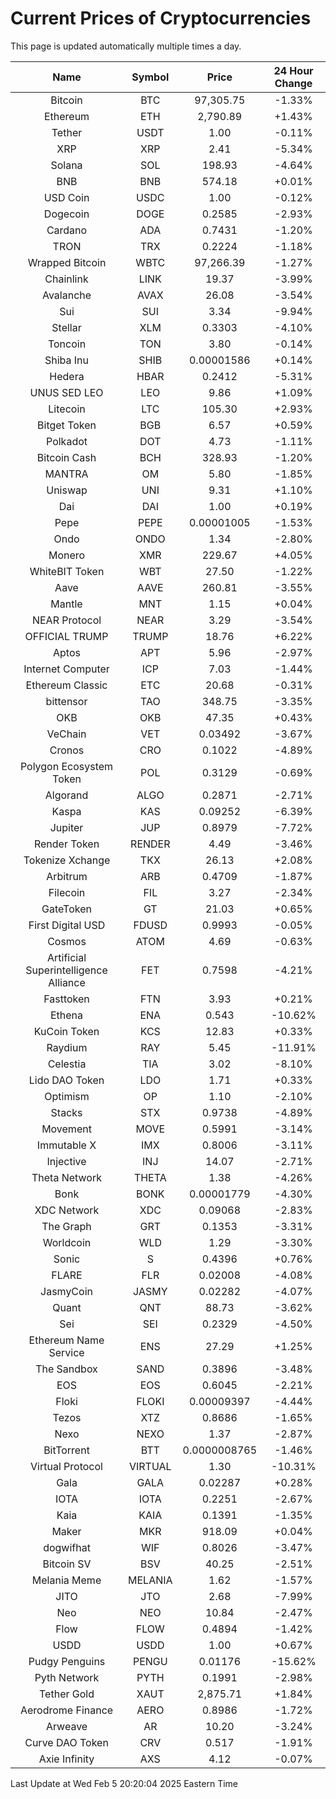 # Current Prices of Cryptocurrencies
This page is updated automatically multiple times a day.

| Name | Symbol | Price | 24 Hour Change |
| :---: |:---:| :---: | :---: |
| Bitcoin | BTC | 97,305.75 | -1.33% |
| Ethereum | ETH | 2,790.89 | +1.43% |
| Tether | USDT | 1.00 | -0.11% |
| XRP | XRP | 2.41 | -5.34% |
| Solana | SOL | 198.93 | -4.64% |
| BNB | BNB | 574.18 | +0.01% |
| USD Coin | USDC | 1.00 | -0.12% |
| Dogecoin | DOGE | 0.2585 | -2.93% |
| Cardano | ADA | 0.7431 | -1.20% |
| TRON | TRX | 0.2224 | -1.18% |
| Wrapped Bitcoin | WBTC | 97,266.39 | -1.27% |
| Chainlink | LINK | 19.37 | -3.99% |
| Avalanche | AVAX | 26.08 | -3.54% |
| Sui | SUI | 3.34 | -9.94% |
| Stellar | XLM | 0.3303 | -4.10% |
| Toncoin | TON | 3.80 | -0.14% |
| Shiba Inu | SHIB | 0.00001586 | +0.14% |
| Hedera | HBAR | 0.2412 | -5.31% |
| UNUS SED LEO | LEO | 9.86 | +1.09% |
| Litecoin | LTC | 105.30 | +2.93% |
| Bitget Token | BGB | 6.57 | +0.59% |
| Polkadot | DOT | 4.73 | -1.11% |
| Bitcoin Cash | BCH | 328.93 | -1.20% |
| MANTRA | OM | 5.80 | -1.85% |
| Uniswap | UNI | 9.31 | +1.10% |
| Dai | DAI | 1.00 | +0.19% |
| Pepe | PEPE | 0.00001005 | -1.53% |
| Ondo | ONDO | 1.34 | -2.80% |
| Monero | XMR | 229.67 | +4.05% |
| WhiteBIT Token | WBT | 27.50 | -1.22% |
| Aave | AAVE | 260.81 | -3.55% |
| Mantle | MNT | 1.15 | +0.04% |
| NEAR Protocol | NEAR | 3.29 | -3.54% |
| OFFICIAL TRUMP | TRUMP | 18.76 | +6.22% |
| Aptos | APT | 5.96 | -2.97% |
| Internet Computer | ICP | 7.03 | -1.44% |
| Ethereum Classic | ETC | 20.68 | -0.31% |
| bittensor | TAO | 348.75 | -3.35% |
| OKB | OKB | 47.35 | +0.43% |
| VeChain | VET | 0.03492 | -3.67% |
| Cronos | CRO | 0.1022 | -4.89% |
| Polygon Ecosystem Token | POL | 0.3129 | -0.69% |
| Algorand | ALGO | 0.2871 | -2.71% |
| Kaspa | KAS | 0.09252 | -6.39% |
| Jupiter | JUP | 0.8979 | -7.72% |
| Render Token | RENDER | 4.49 | -3.46% |
| Tokenize Xchange | TKX | 26.13 | +2.08% |
| Arbitrum | ARB | 0.4709 | -1.87% |
| Filecoin | FIL | 3.27 | -2.34% |
| GateToken | GT | 21.03 | +0.65% |
| First Digital USD | FDUSD | 0.9993 | -0.05% |
| Cosmos | ATOM | 4.69 | -0.63% |
| Artificial Superintelligence Alliance | FET | 0.7598 | -4.21% |
| Fasttoken | FTN | 3.93 | +0.21% |
| Ethena | ENA | 0.543 | -10.62% |
| KuCoin Token | KCS | 12.83 | +0.33% |
| Raydium | RAY | 5.45 | -11.91% |
| Celestia | TIA | 3.02 | -8.10% |
| Lido DAO Token | LDO | 1.71 | +0.33% |
| Optimism | OP | 1.10 | -2.10% |
| Stacks | STX | 0.9738 | -4.89% |
| Movement | MOVE | 0.5991 | -3.14% |
| Immutable X | IMX | 0.8006 | -3.11% |
| Injective | INJ | 14.07 | -2.71% |
| Theta Network | THETA | 1.38 | -4.26% |
| Bonk | BONK | 0.00001779 | -4.30% |
| XDC Network | XDC | 0.09068 | -2.83% |
| The Graph | GRT | 0.1353 | -3.31% |
| Worldcoin | WLD | 1.29 | -3.30% |
| Sonic | S | 0.4396 | +0.76% |
| FLARE | FLR | 0.02008 | -4.08% |
| JasmyCoin | JASMY | 0.02282 | -4.07% |
| Quant | QNT | 88.73 | -3.62% |
| Sei | SEI | 0.2329 | -4.50% |
| Ethereum Name Service | ENS | 27.29 | +1.25% |
| The Sandbox | SAND | 0.3896 | -3.48% |
| EOS | EOS | 0.6045 | -2.21% |
| Floki | FLOKI | 0.00009397 | -4.44% |
| Tezos | XTZ | 0.8686 | -1.65% |
| Nexo | NEXO | 1.37 | -2.87% |
| BitTorrent | BTT | 0.0000008765 | -1.46% |
| Virtual Protocol | VIRTUAL | 1.30 | -10.31% |
| Gala | GALA | 0.02287 | +0.28% |
| IOTA | IOTA | 0.2251 | -2.67% |
| Kaia | KAIA | 0.1391 | -1.35% |
| Maker | MKR | 918.09 | +0.04% |
| dogwifhat | WIF | 0.8026 | -3.47% |
| Bitcoin SV | BSV | 40.25 | -2.51% |
| Melania Meme | MELANIA | 1.62 | -1.57% |
| JITO | JTO | 2.68 | -7.99% |
| Neo | NEO | 10.84 | -2.47% |
| Flow | FLOW | 0.4894 | -1.42% |
| USDD | USDD | 1.00 | +0.67% |
| Pudgy Penguins | PENGU | 0.01176 | -15.62% |
| Pyth Network | PYTH | 0.1991 | -2.98% |
| Tether Gold | XAUT | 2,875.71 | +1.84% |
| Aerodrome Finance | AERO | 0.8986 | -1.72% |
| Arweave | AR | 10.20 | -3.24% |
| Curve DAO Token | CRV | 0.517 | -1.91% |
| Axie Infinity | AXS | 4.12 | -0.07% |

Last Update at Wed Feb  5 20:20:04 2025 Eastern Time
